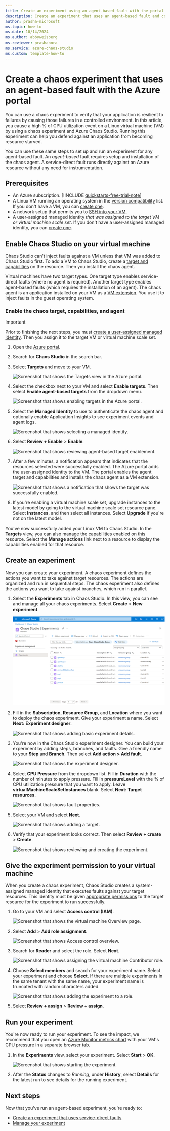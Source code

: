 ```yaml
---
title: Create an experiment using an agent-based fault with the portal
description: Create an experiment that uses an agent-based fault and configure the chaos agent with the portal.
author: prasha-microsoft
ms.topic: how-to
ms.date: 10/14/2024
ms.author: abbyweisberg
ms.reviewer: prashabora
ms.service: azure-chaos-studio
ms.custom: template-how-to
---
```


# Create a chaos experiment that uses an agent-based fault with the Azure portal

You can use a chaos experiment to verify that your application is resilient to failures by causing those failures in a controlled environment. In this article, you cause a high % of CPU utilization event on a Linux virtual machine (VM) by using a chaos experiment and Azure Chaos Studio. Running this experiment can help you defend against an application from becoming resource starved.

You can use these same steps to set up and run an experiment for any agent-based fault. An *agent-based* fault requires setup and installation of the chaos agent. A service-direct fault runs directly against an Azure resource without any need for instrumentation.

## Prerequisites

- An Azure subscription. [!INCLUDE [quickstarts-free-trial-note](~/reusable-content/ce-skilling/azure/includes/quickstarts-free-trial-note.md)]
- A Linux VM running an operating system in the [version compatibility](chaos-studio-versions.md) list. If you don't have a VM, you can [create one](/azure/virtual-machines/linux/quick-create-portal).
- A network setup that permits you to [SSH into your VM](/azure/virtual-machines/ssh-keys-portal).
- A user-assigned managed identity *that was assigned to the target VM or virtual machine scale set*. If you don't have a user-assigned managed identity, you can [create one](/azure/active-directory/managed-identities-azure-resources/how-manage-user-assigned-managed-identities).

## Enable Chaos Studio on your virtual machine

Chaos Studio can't inject faults against a VM unless that VM was added to Chaos Studio first. To add a VM to Chaos Studio, create a [target and capabilities](chaos-studio-targets-capabilities.md) on the resource. Then you install the chaos agent.

Virtual machines have two target types. One target type enables service-direct faults (where no agent is required). Another target type enables agent-based faults (which requires the installation of an agent). The chaos agent is an application installed on your VM as a [VM extension](/azure/virtual-machines/extensions/overview). You use it to inject faults in the guest operating system.

### Enable the chaos target, capabilities, and agent

> [!IMPORTANT]
> Prior to finishing the next steps, you must [create a user-assigned managed identity](/azure/active-directory/managed-identities-azure-resources/how-manage-user-assigned-managed-identities). Then you assign it to the target VM or virtual machine scale set.

1. Open the [Azure portal](https://portal.azure.com).
1. Search for **Chaos Studio** in the search bar.
1. Select **Targets** and move to your VM.

   ![Screenshot that shows the Targets view in the Azure portal.](images/tutorial-agent-based-targets.png)
1. Select the checkbox next to your VM and select **Enable targets**. Then select **Enable agent-based targets** from the dropdown menu.

   ![Screenshot that shows enabling targets in the Azure portal.](images/tutorial-agent-based-targets-enable.png)
1. Select the **Managed Identity** to use to authenticate the chaos agent and optionally enable Application Insights to see experiment events and agent logs.

   ![Screenshot that shows selecting a managed identity.](images/tutorial-agent-based-targets-enable-options.png)
1. Select **Review + Enable** > **Enable**.

   ![Screenshot that shows reviewing agent-based target enablement.](images/tutorial-agent-based-targets-enable-review.png)
1. After a few minutes, a notification appears that indicates that the resources selected were successfully enabled. The Azure portal adds the user-assigned identity to the VM. The portal enables the agent target and capabilities and installs the chaos agent as a VM extension.

   ![Screenshot that shows a notification that shows the target was successfully enabled.](images/tutorial-agent-based-targets-enable-confirm.png)
1. If you're enabling a virtual machine scale set, upgrade instances to the latest model by going to the virtual machine scale set resource pane. Select **Instances**, and then select all instances. Select **Upgrade** if you're not on the latest model.

You've now successfully added your Linux VM to Chaos Studio. In the **Targets** view, you can also manage the capabilities enabled on this resource. Select the **Manage actions** link next to a resource to display the capabilities enabled for that resource.

## Create an experiment
Now you can create your experiment. A chaos experiment defines the actions you want to take against target resources. The actions are organized and run in sequential steps. The chaos experiment also defines the actions you want to take against branches, which run in parallel.

1. Select the **Experiments** tab in Chaos Studio. In this view, you can see and manage all your chaos experiments. Select **Create** > **New experiment**.

   ![Screenshot that shows the Experiments view in the Azure portal.](images/tutorial-agent-based-add.png)
1. Fill in the **Subscription**, **Resource Group**, and **Location** where you want to deploy the chaos experiment. Give your experiment a name. Select **Next: Experiment designer**.

   ![Screenshot that shows adding basic experiment details.](images/tutorial-agent-based-add-basics.png)
1. You're now in the Chaos Studio experiment designer. You can build your experiment by adding steps, branches, and faults. Give a friendly name to your **Step** and **Branch**. Then select **Add action > Add fault**.

   ![Screenshot that shows the experiment designer.](images/tutorial-agent-based-add-designer.png)
1. Select **CPU Pressure** from the dropdown list. Fill in **Duration** with the number of minutes to apply pressure. Fill in **pressureLevel** with the % of CPU utilization pressure that you want to apply. Leave **virtualMachineScaleSetInstances** blank. Select **Next: Target resources**.

   ![Screenshot that shows fault properties.](images/tutorial-agent-based-add-fault.png)
1. Select your VM and select **Next**.

   ![Screenshot that shows adding a target.](images/tutorial-agent-based-add-targets.png)
1. Verify that your experiment looks correct. Then select **Review + create** > **Create**.

   ![Screenshot that shows reviewing and creating the experiment.](images/tutorial-agent-based-add-review.png)

## Give the experiment permission to your virtual machine
When you create a chaos experiment, Chaos Studio creates a system-assigned managed identity that executes faults against your target resources. This identity must be given [appropriate permissions](chaos-studio-fault-providers.md) to the target resource for the experiment to run successfully.

1. Go to your VM and select **Access control (IAM)**.

   ![Screenshot that shows the virtual machine Overview page.](images/tutorial-agent-based-access-resource.png)
1. Select **Add** > **Add role assignment**.

   ![Screenshot that shows Access control overview.](images/tutorial-agent-based-access-iam.png)
1. Search for **Reader** and select the role. Select **Next**.

   ![Screenshot that shows assigning the virtual machine Contributor role.](images/tutorial-agent-based-access-role.png)
1. Choose **Select members** and search for your experiment name. Select your experiment and choose **Select**. If there are multiple experiments in the same tenant with the same name, your experiment name is truncated with random characters added.

   ![Screenshot that shows adding the experiment to a role.](images/tutorial-agent-based-access-experiment.png)
1. Select **Review + assign** > **Review + assign**.

## Run your experiment
You're now ready to run your experiment. To see the impact, we recommend that you open an [Azure Monitor metrics chart](../azure-monitor/essentials/tutorial-metrics.md) with your VM's CPU pressure in a separate browser tab.

1. In the **Experiments** view, select your experiment. Select **Start** > **OK**.

   ![Screenshot that shows starting the experiment.](images/tutorial-agent-based-start.png)
1. After the **Status** changes to *Running*, under **History**, select **Details** for the latest run to see details for the running experiment.

## Next steps
Now that you've run an agent-based experiment, you're ready to:
- [Create an experiment that uses service-direct faults](chaos-studio-tutorial-service-direct-portal.md)
- [Manage your experiment](chaos-studio-run-experiment.md)
